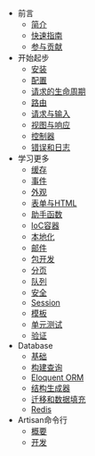 - 前言
    - [简介](introduction.md)
    - [快速指南](quick.md)
    - [参与贡献](contributing.md)
- 开始起步
    - [安装](installation.md)
    - [配置](configuration.md)
    - [请求的生命周期](lifecycle.md)
    - [路由](routing.md)
    - [请求与输入](requests.md)
    - [视图与响应](responses.md)
    - [控制器](controllers.md)
    - [错误和日志](errors.md)
- 学习更多
    - [缓存](cache.md)
    - [事件](events.md)
    - [外观](facades.md)
    - [表单与HTML](html.md)
    - [助手函数](helpers.md)
    - [IoC容器](ioc.md)
    - [本地化](localization.md)
    - [邮件](mail.md)
    - [包开发](packages.md)
    - [分页](pagination.md)
    - [队列](queues.md)
    - [安全](security.md)
    - [Session](session.md)
    - [模板](templates.md)
    - [单元测试](testing.md)
    - [验证](validation.md)
- Database
    - [基础](database.md)
    - [构建查询](queries.md)
    - [Eloquent ORM](eloquent.md)
    - [结构生成器](schema.md)
    - [迁移和数据填充](migrations.md)
    - [Redis](redis.md)
- Artisan命令行
    - [概要](artisan.md)
    - [开发](commands.md)